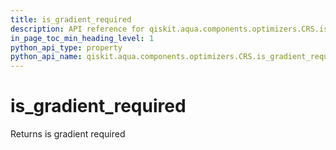 ```yaml
---
title: is_gradient_required
description: API reference for qiskit.aqua.components.optimizers.CRS.is_gradient_required
in_page_toc_min_heading_level: 1
python_api_type: property
python_api_name: qiskit.aqua.components.optimizers.CRS.is_gradient_required
---
```


# is\_gradient\_required

Returns is gradient required

